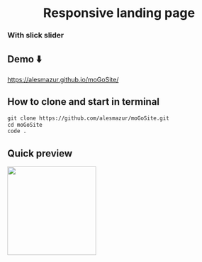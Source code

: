 

<h1 align="center" class="h1" >Responsive landing page</h1>
<h3>With slick slider   </h3>

## Demo ⬇️
   https://alesmazur.github.io/moGoSite/

## How to clone and start in terminal

```xml
git clone https://github.com/alesmazur/moGoSite.git
cd moGoSite
code .
```

## Quick preview

<p><img src="https://lh3.googleusercontent.com/drive-viewer/AITFw-z0lc5NSoatU1XV_KZXFoJquU2Noo9TTJDM3d-GqxP1bgaEbNXfWGbBohcw_TtA1ol7u-38j8qHfro7N_THrEX8V6eC=s1600"  width="200" heigth="auto" >   </p>

